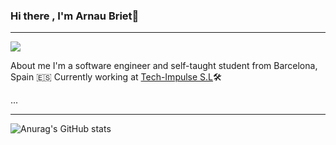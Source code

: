 ### Hi there , I'm Arnau Briet👋
-----
![](https://komarev.com/ghpvc/?username=bri3t&style=flat&color=blue)


About me
I'm a software engineer and self-taught student from Barcelona, Spain 🇪🇸
Currently working at [Tech-Impulse S.L](https://www.tech-impulse.com/)🛠

...

-----
![Anurag's GitHub stats](https://github-readme-stats.vercel.app/api?username=bri3t&show_icons=true&theme=tokyonight)<!-- ![Anurag's GitHub stats](https://github-readme-stats.vercel.app/api?username=bri3t&show_icons=true&theme=tokyonight) -->

<!--
**bri3t/bri3t** is a ✨ _special_ ✨ repository because its `README.md` (this file) appears on your GitHub profile.

Here are some ideas to get you started:

- 🔭 I’m currently working on ...
- 🌱 I’m currently learning ...
- 👯 I’m looking to collaborate on ...
- 🤔 I’m looking for help with ...
- 💬 Ask me about ...
- 📫 How to reach me: ...
- ⚡ Fun fact: ...
-->
